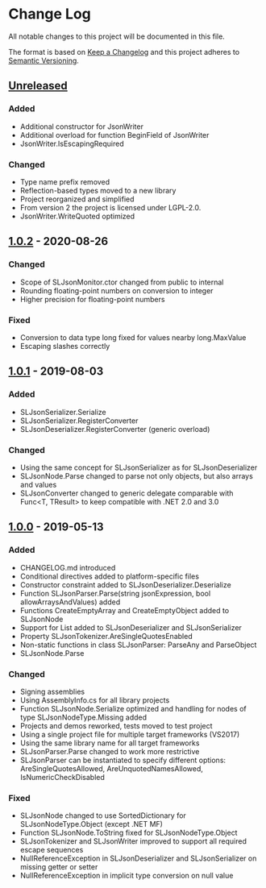 ﻿# Change Log

All notable changes to this project will be documented in this file.

The format is based on [Keep a Changelog](http://keepachangelog.com/) and this project adheres to [Semantic Versioning](http://semver.org/).

## [Unreleased]
### Added
- Additional constructor for JsonWriter
- Additional overload for function BeginField of JsonWriter
- JsonWriter.IsEscapingRequired
### Changed
- Type name prefix removed
- Reflection-based types moved to a new library
- Project reorganized and simplified
- From version 2 the project is licensed under LGPL-2.0.
- JsonWriter.WriteQuoted optimized

## [1.0.2] - 2020-08-26
### Changed
- Scope of SLJsonMonitor.ctor changed from public to internal
- Rounding floating-point numbers on conversion to integer
- Higher precision for floating-point numbers
### Fixed
- Conversion to data type long fixed for values nearby long.MaxValue
- Escaping slashes correctly

## [1.0.1] - 2019-08-03
### Added
- SLJsonSerializer.Serialize
- SLJsonSerializer.RegisterConverter
- SLJsonDeserializer.RegisterConverter (generic overload)
### Changed
- Using the same concept for SLJsonSerializer as for SLJsonDeserializer
- SLJsonNode.Parse changed to parse not only objects, but also arrays and values
- SLJsonConverter changed to generic delegate comparable with Func<T, TResult> to keep compatible with .NET 2.0 and 3.0

## [1.0.0] - 2019-05-13
### Added
- CHANGELOG.md introduced
- Conditional directives added to platform-specific files
- Constructor constraint added to SLJsonDeserializer.Deserialize
- Function SLJsonParser.Parse(string jsonExpression, bool allowArraysAndValues) added
- Functions CreateEmptyArray and CreateEmptyObject added to SLJsonNode
- Support for List<T> added to SLJsonDeserializer and SLJsonSerializer
- Property SLJsonTokenizer.AreSingleQuotesEnabled
- Non-static functions in class SLJsonParser: ParseAny and ParseObject
- SLJsonNode.Parse
### Changed
- Signing assemblies
- Using AssemblyInfo.cs for all library projects
- Function SLJsonNode.Serialize optimized and handling for nodes of type SLJsonNodeType.Missing added
- Projects and demos reworked, tests moved to test project
- Using a single project file for multiple target frameworks (VS2017)
- Using the same library name for all target frameworks
- SLJsonParser.Parse changed to work more restrictive
- SLJsonParser can be instantiated to specify different options:
  AreSingleQuotesAllowed, AreUnquotedNamesAllowed, IsNumericCheckDisabled
### Fixed
- SLJsonNode changed to use SortedDictionary for SLJsonNodeType.Object (except .NET MF)
- Function SLJsonNode.ToString fixed for SLJsonNodeType.Object
- SLJsonTokenizer and SLJsonWriter improved to support all required escape sequences
- NullReferenceException in SLJsonDeserializer and SLJsonSerializer on missing getter or setter
- NullReferenceException in implicit type conversion on null value

[Unreleased]: https://github.com/steffen-liersch/Liersch.Json/compare/v1.0.2...HEAD
[1.0.2]:      https://github.com/steffen-liersch/Liersch.Json/compare/v1.0.1...v1.0.2
[1.0.1]:      https://github.com/steffen-liersch/Liersch.Json/compare/v1.0.0...v1.0.1
[1.0.0]:      https://github.com/steffen-liersch/Liersch.Json/tree/v1.0.0
